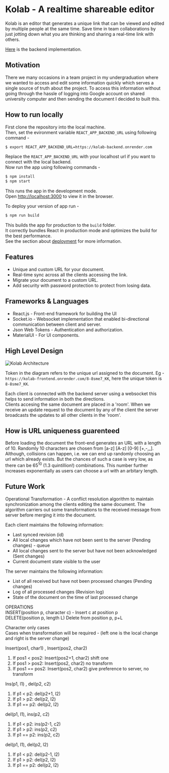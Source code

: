 # Kolab - A realtime shareable editor

Kolab is an editor that generates a unique link that can be viewed and edited by multiple people at the same time. Save time in team collaborations by just jotting down what you are thinking and sharing a real-time link with others.

[Here](https://github.com/kaushal18/kolab-backend) is the backend implementation.

## Motivation

There we many occasions in a team project in my undergraduation where we wanted to access and edit some information quickly which serves a single source of truth about the project. To access this information without going through the hassle of logging into Google account on shared university computer and then sending the document I decided to built this.

## How to run locally

First clone the repository into the local machine.\
Then, set the evironment variable `REACT_APP_BACKEND_URL` using following command -
```bash
$ export REACT_APP_BACKEND_URL=https://kolab-backend.onrender.com
```

Replace the `REACT_APP_BACKEND_URL` with your localhost url if you want to connect with the local backend. \
Now run the app using following commands - 

```bash
$ npm install
$ npm start
```

This runs the app in the development mode.\
Open [http://localhost:3000](http://localhost:3000) to view it in the browser.

To deploy your version of app run -
```bash
$ npm run build
```
This builds the app for production to the `build` folder.\
It correctly bundles React in production mode and optimizes the build for the best performance. \
See the section about [deployment](https://facebook.github.io/create-react-app/docs/deployment) for more information.

## Features
- Unique and custom URL for your document.
- Real-time sync across all the clients accessing the link.
- Migrate your document to a custom URL.
- Add security with password protection to protect from losing data.

## Frameworks & Languages
- React.js - Front-end framework for building the UI
- Socket.io - Websocket implementation that enabled bi-directional communication between client and server.
- Json Web Tokens - Authentication and authorization.
- MaterialUI - For UI components.

## High Level Design
![Kolab Architecture](https://user-images.githubusercontent.com/32773584/222995627-662531d7-8049-4753-b6b8-e64aeb34fade.png)

Token in the diagram refers to the unique url assigned to the document. Eg - `https://kolab-frontend.onrender.com/8-8sme7_KK`, here the unique token is `8-8sme7_KK`.

Each client is connected with the backend server using a websocket this helps to send information in both the directions. \
Clients accesing the same document are placed in a 'room'. When we receive an update request to the document by any of the client the server broadcasts the updates to all other clients in the 'room'.

## How is URL uniqueness guarenteed
Before loading the document the front-end generates an URL with a length of 10. Randomly 10 characters are chosen from [a-z] [A-z] [0-9] [+,-,_]. Although, collisions can happen, i.e. we can end up randomly choosing an url which already exists. But the chances of such a case is very low, as there can be 65<sup>10</sup> (1.3 quintillion!) combinations. This number further increases exponentially as users can choose a url with an arbitary length.

## Future Work
Operational Transformation - A conflict resolution algorithm to maintain synchronization among the clients editing the same document. The algorithm carriers out some transformations to the received message from server before merging it into the document.

Each client maintains the following information:
- Last synced revision (id)
- All local changes which have not been sent to the server (Pending changes) - queue
- All local changes sent to the server but have not been acknowledged (Sent changes)
- Current document state visible to the user

The server maintains the following information:
- List of all received but have not been processed changes (Pending changes)
- Log of all processed changes (Revision log)
- State of the document on the time of last processed change

OPERATIONS \
INSERT(position p, character c) - Insert c at position p\
DELETE(position p, length L) Delete from position p, p+L

Character only cases\
Cases when transformation will be required - (left one is the local change and right is the server change)

Insert(pos1, char1) , Insert(pos2, char2)
1. If pos1 < pos2: Insert(pos2+1, char2) shift one
2. If pos1 > pos2: Insert(pos2, char2) no transform
3. If pos1 == pos2: Insert(pos2, char2) give preference to server, no transform

Ins(p1, l1) , del(p2, c2)
1. If p1 < p2: del(p2+1, l2)
2. If p1 > p2: del(p2, l2)
3. If p1 == p2: del(p2, l2)

del(p1, l1), ins(p2, c2)
1. If p1 < p2: ins(p2-1, c2)
2. If p1 > p2: ins(p2, c2)
3. If p1 == p2: ins(p2, c2)

del(p1, l1), del(p2, l2)
1. If p1 < p2: del(p2-1, l2)
2. If p1 > p2: del(p2, l2)
3. If p1 == p2: del(p2, l2)